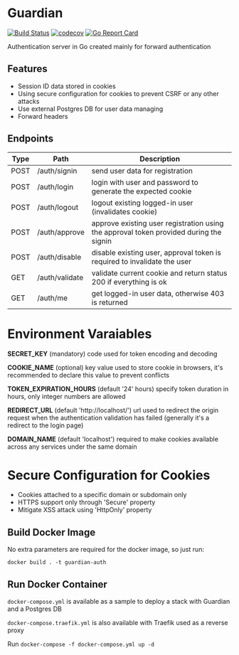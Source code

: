 # Guardian
[![Build Status](https://drone.monkiato.com/api/badges/monkiato/guardian/status.svg?ref=refs/heads/master)](https://drone.monkiato.com/monkiato/guardian)
[![codecov](https://codecov.io/gh/monkiato/guardian/branch/master/graph/badge.svg)](https://codecov.io/gh/monkiato/guardian)
[![Go Report Card](https://goreportcard.com/badge/github.com/monkiato/guardian)](https://goreportcard.com/report/github.com/monkiato/guardian)


Authentication server in Go created mainly for forward authentication

## Features

 - Session ID data stored in cookies
 - Using secure configuration for cookies to prevent CSRF or any other attacks
 - Use external Postgres DB for user data managing
 - Forward headers
 
## Endpoints

| Type | Path | Description |
| ---- | ---- | ----------- |
| POST | /auth/signin | send user data for registration |
| POST | /auth/login | login with user and password to generate the expected cookie |
| POST | /auth/logout | logout existing logged-in user (invalidates cookie) |
| POST | /auth/approve | approve existing user registration using the approval token provided during the signin |
| POST | /auth/disable | disable existing user, approval token is required to invalidate the user |
| GET | /auth/validate | validate current cookie and return status 200 if everything is ok |
| GET | /auth/me | get logged-in user data, otherwise 403 is returned |
 
 # Environment Varaiables

 **SECRET_KEY** (mandatory) code used for token encoding and decoding
 
 **COOKIE_NAME** (optional) key value used to store cookie in browsers, it's recommended to declare this value to prevent conflicts

 **TOKEN_EXPIRATION_HOURS** (default '24' hours) specify token duration in hours, only integer numbers are allowed
 
 **REDIRECT_URL** (default 'http://localhost/') url used to redirect the origin request when the authentication validation has failed (generally it's a redirect to the login page)
 
 **DOMAIN_NAME** (default 'localhost') required to make cookies available across any services under the same domain

 # Secure Configuration for Cookies
 
  - Cookies attached to a specific domain or subdomain only
  - HTTPS support only through 'Secure' property
  - Mitigate XSS attack using 'HttpOnly' property
 
## Build Docker Image

No extra parameters are required for the docker image, so just run:

`docker build . -t guardian-auth`

## Run Docker Container

`docker-compose.yml` is available as a sample to deploy a stack
 with Guardian and a Postgres DB
 
 `docker-compose.traefik.yml` is also available with Traefik used as a reverse proxy
 
 Run `docker-compose -f docker-compose.yml up -d`

